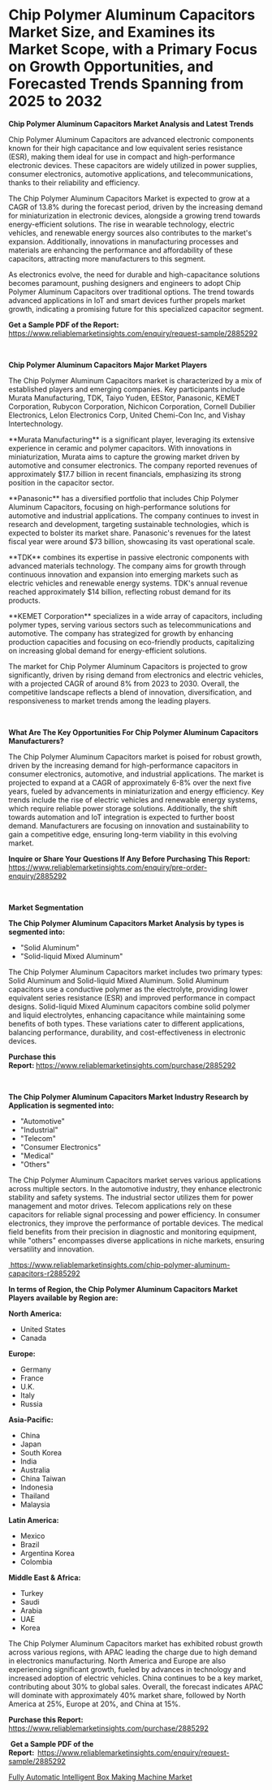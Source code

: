 <p><h1>Chip Polymer Aluminum Capacitors Market Size, and Examines its Market Scope, with a Primary Focus on Growth Opportunities, and Forecasted Trends Spanning from 2025 to 2032</h1></p><p><strong>Chip Polymer Aluminum Capacitors Market Analysis and Latest Trends</strong></p>
<p><p>Chip Polymer Aluminum Capacitors are advanced electronic components known for their high capacitance and low equivalent series resistance (ESR), making them ideal for use in compact and high-performance electronic devices. These capacitors are widely utilized in power supplies, consumer electronics, automotive applications, and telecommunications, thanks to their reliability and efficiency.</p><p>The Chip Polymer Aluminum Capacitors Market is expected to grow at a CAGR of 13.8% during the forecast period, driven by the increasing demand for miniaturization in electronic devices, alongside a growing trend towards energy-efficient solutions. The rise in wearable technology, electric vehicles, and renewable energy sources also contributes to the market's expansion. Additionally, innovations in manufacturing processes and materials are enhancing the performance and affordability of these capacitors, attracting more manufacturers to this segment. </p><p>As electronics evolve, the need for durable and high-capacitance solutions becomes paramount, pushing designers and engineers to adopt Chip Polymer Aluminum Capacitors over traditional options. The trend towards advanced applications in IoT and smart devices further propels market growth, indicating a promising future for this specialized capacitor segment. </p></p>
<p><strong>Get a Sample PDF of the Report:&nbsp;</strong> <a href="https://www.reliablemarketinsights.com/enquiry/request-sample/2885292?utm_campaign=2935&utm_medium=2&utm_source=Github&utm_content=ia&utm_term=13032025&utm_id=chip-polymer-aluminum-capacitors">https://www.reliablemarketinsights.com/enquiry/request-sample/2885292</a></p>
<p>&nbsp;</p>
<p><strong>Chip Polymer Aluminum Capacitors Major Market Players</strong></p>
<p><p>The Chip Polymer Aluminum Capacitors market is characterized by a mix of established players and emerging companies. Key participants include Murata Manufacturing, TDK, Taiyo Yuden, EEStor, Panasonic, KEMET Corporation, Rubycon Corporation, Nichicon Corporation, Cornell Dubilier Electronics, Lelon Electronics Corp, United Chemi-Con Inc, and Vishay Intertechnology. </p><p>**Murata Manufacturing** is a significant player, leveraging its extensive experience in ceramic and polymer capacitors. With innovations in miniaturization, Murata aims to capture the growing market driven by automotive and consumer electronics. The company reported revenues of approximately $17.7 billion in recent financials, emphasizing its strong position in the capacitor sector.</p><p>**Panasonic** has a diversified portfolio that includes Chip Polymer Aluminum Capacitors, focusing on high-performance solutions for automotive and industrial applications. The company continues to invest in research and development, targeting sustainable technologies, which is expected to bolster its market share. Panasonic's revenues for the latest fiscal year were around $73 billion, showcasing its vast operational scale.</p><p>**TDK** combines its expertise in passive electronic components with advanced materials technology. The company aims for growth through continuous innovation and expansion into emerging markets such as electric vehicles and renewable energy systems. TDK's annual revenue reached approximately $14 billion, reflecting robust demand for its products.</p><p>**KEMET Corporation** specializes in a wide array of capacitors, including polymer types, serving various sectors such as telecommunications and automotive. The company has strategized for growth by enhancing production capacities and focusing on eco-friendly products, capitalizing on increasing global demand for energy-efficient solutions. </p><p>The market for Chip Polymer Aluminum Capacitors is projected to grow significantly, driven by rising demand from electronics and electric vehicles, with a projected CAGR of around 8% from 2023 to 2030. Overall, the competitive landscape reflects a blend of innovation, diversification, and responsiveness to market trends among the leading players.</p></p>
<p>&nbsp;</p>
<p><strong>What Are The Key Opportunities For Chip Polymer Aluminum Capacitors Manufacturers?</strong></p>
<p><p>The Chip Polymer Aluminum Capacitors market is poised for robust growth, driven by the increasing demand for high-performance capacitors in consumer electronics, automotive, and industrial applications. The market is projected to expand at a CAGR of approximately 6-8% over the next five years, fueled by advancements in miniaturization and energy efficiency. Key trends include the rise of electric vehicles and renewable energy systems, which require reliable power storage solutions. Additionally, the shift towards automation and IoT integration is expected to further boost demand. Manufacturers are focusing on innovation and sustainability to gain a competitive edge, ensuring long-term viability in this evolving market.</p></p>
<p><strong>Inquire or Share Your Questions If Any Before Purchasing This Report:</strong> <a href="https://www.reliablemarketinsights.com/enquiry/pre-order-enquiry/2885292?utm_campaign=2935&utm_medium=2&utm_source=Github&utm_content=ia&utm_term=13032025&utm_id=chip-polymer-aluminum-capacitors">https://www.reliablemarketinsights.com/enquiry/pre-order-enquiry/2885292</a></p>
<p>&nbsp;</p>
<p><strong>Market Segmentation</strong></p>
<p><strong>The Chip Polymer Aluminum Capacitors Market Analysis by types is segmented into:</strong></p>
<p><ul><li>"Solid Aluminum"</li><li>"Solid-liquid Mixed Aluminum"</li></ul></p>
<p><p>The Chip Polymer Aluminum Capacitors market includes two primary types: Solid Aluminum and Solid-liquid Mixed Aluminum. Solid Aluminum capacitors use a conductive polymer as the electrolyte, providing lower equivalent series resistance (ESR) and improved performance in compact designs. Solid-liquid Mixed Aluminum capacitors combine solid polymer and liquid electrolytes, enhancing capacitance while maintaining some benefits of both types. These variations cater to different applications, balancing performance, durability, and cost-effectiveness in electronic devices.</p></p>
<p><strong>Purchase this Report:&nbsp;</strong><a href="https://www.reliablemarketinsights.com/purchase/2885292?utm_campaign=2935&utm_medium=2&utm_source=Github&utm_content=ia&utm_term=13032025&utm_id=chip-polymer-aluminum-capacitors">https://www.reliablemarketinsights.com/purchase/2885292</a></p>
<p>&nbsp;</p>
<p><strong>The Chip Polymer Aluminum Capacitors Market Industry Research by Application is segmented into:</strong></p>
<p><ul><li>"Automotive"</li><li>"Industrial"</li><li>"Telecom"</li><li>"Consumer Electronics"</li><li>"Medical"</li><li>"Others"</li></ul></p>
<p><p>The Chip Polymer Aluminum Capacitors market serves various applications across multiple sectors. In the automotive industry, they enhance electronic stability and safety systems. The industrial sector utilizes them for power management and motor drives. Telecom applications rely on these capacitors for reliable signal processing and power efficiency. In consumer electronics, they improve the performance of portable devices. The medical field benefits from their precision in diagnostic and monitoring equipment, while "others" encompasses diverse applications in niche markets, ensuring versatility and innovation.</p></p>
<p><a href="https://www.reliablemarketinsights.com/chip-polymer-aluminum-capacitors-r2885292?utm_campaign=2935&utm_medium=2&utm_source=Github&utm_content=ia&utm_term=13032025&utm_id=chip-polymer-aluminum-capacitors">&nbsp;https://www.reliablemarketinsights.com/chip-polymer-aluminum-capacitors-r2885292</a></p>
<p><strong>In terms of Region, the Chip Polymer Aluminum Capacitors Market Players available by Region are:</strong></p>
<p>
    <p> <strong> North America: </strong>
        <ul>
            <li>United States</li>
            <li>Canada</li>
        </ul>
        </p> 
    <p> <strong> Europe: </strong>
        <ul>
            <li>Germany</li>
            <li>France</li>
            <li>U.K.</li>
            <li>Italy</li>
            <li>Russia</li>
        </ul>
        </p> 
    <p> <strong> Asia-Pacific: </strong>
        <ul>
            <li>China</li>
            <li>Japan</li>
            <li>South Korea</li>
            <li>India</li>
            <li>Australia</li>
            <li>China Taiwan</li>
            <li>Indonesia</li>
            <li>Thailand</li>
            <li>Malaysia</li>
        </ul>
        </p> 
    <p> <strong> Latin America: </strong>
        <ul>
            <li>Mexico</li>
            <li>Brazil</li>
            <li>Argentina Korea</li>
            <li>Colombia</li>
        </ul>
        </p> 
    <p> <strong> Middle East & Africa: </strong>
        <ul>
            <li>Turkey</li>
            <li>Saudi</li>
            <li>Arabia</li>
            <li>UAE</li>
            <li>Korea</li>
        </ul>
    </p>
    </p>
<p><p>The Chip Polymer Aluminum Capacitors market has exhibited robust growth across various regions, with APAC leading the charge due to high demand in electronics manufacturing. North America and Europe are also experiencing significant growth, fueled by advances in technology and increased adoption of electric vehicles. China continues to be a key market, contributing about 30% to global sales. Overall, the forecast indicates APAC will dominate with approximately 40% market share, followed by North America at 25%, Europe at 20%, and China at 15%.</p></p>
<p><strong>Purchase this Report: </strong><a href="https://www.reliablemarketinsights.com/purchase/2885292?utm_campaign=2935&utm_medium=2&utm_source=Github&utm_content=ia&utm_term=13032025&utm_id=chip-polymer-aluminum-capacitors">https://www.reliablemarketinsights.com/purchase/2885292</a></p>
<p>&nbsp;<strong>Get a Sample PDF of the Report:&nbsp;&nbsp;</strong><a href="https://www.reliablemarketinsights.com/enquiry/request-sample/2885292?utm_campaign=2935&utm_medium=2&utm_source=Github&utm_content=ia&utm_term=13032025&utm_id=chip-polymer-aluminum-capacitors">https://www.reliablemarketinsights.com/enquiry/request-sample/2885292</a></p>
<p><strong></strong></p>
<p><p><a href="https://github.com/birbamanan03/Market-Research-Report-List-1/blob/main/fully-automatic-intelligent-box-making-machine-market.md?utm_campaign=2935&utm_medium=2&utm_source=Github&utm_content=ia&utm_term=13032025&utm_id=chip-polymer-aluminum-capacitors">Fully Automatic Intelligent Box Making Machine Market</a></p></p>